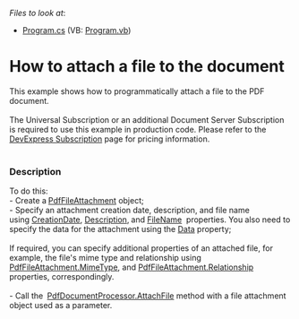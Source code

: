 <!-- default file list -->
*Files to look at*:

* [Program.cs](./CS/AttachFile/Program.cs) (VB: [Program.vb](./VB/AttachFile/Program.vb))
<!-- default file list end -->
# How to attach a file to the document


This example shows how to programmatically attach a file to the PDF document.<br><br>The Universal Subscription or an additional Document Server Subscription is required to use this example in production code. Please refer to the <a href="https://www.devexpress.com/Subscriptions/">DevExpress Subscription</a> page for pricing information. <br><br>


<h3>Description</h3>

To do this:<br>- Create a<strong>&nbsp;</strong><a href="https://documentation.devexpress.com/#CoreLibraries/clsDevExpressPdfPdfFileAttachmenttopic">PdfFileAttachment</a> object;<br>- Specify an attachment creation date, description,&nbsp;and file name using&nbsp;<a href="https://documentation.devexpress.com/#CoreLibraries/DevExpressPdfPdfFileAttachment_CreationDatetopic">CreationDate</a>, <a href="https://documentation.devexpress.com/#CoreLibraries/DevExpressPdfPdfFileAttachment_Descriptiontopic">Description</a>,<strong>&nbsp;</strong>and <a href="https://documentation.devexpress.com/#CoreLibraries/DevExpressPdfPdfFileAttachment_FileNametopic">FileName</a>&nbsp;&nbsp;properties. You also need to specify the data&nbsp;for the attachment using the&nbsp;<a href="https://documentation.devexpress.com/#CoreLibraries/DevExpressPdfPdfFileAttachment_Datatopic">Data</a> property;<br><br>If required, you can specify additional properties of an attached file, for example, the file's mime type and relationship using <a href="https://documentation.devexpress.com/#CoreLibraries/DevExpressPdfPdfFileAttachment_MimeTypetopic">PdfFileAttachment.MimeType</a>, and <a href="https://documentation.devexpress.com/#CoreLibraries/DevExpressPdfPdfFileAttachment_Relationshiptopic">PdfFileAttachment.Relationship </a>properties, correspondingly.<br><br>-&nbsp;Call the<strong>&nbsp;</strong>&nbsp;<a href="https://documentation.devexpress.com/#DocumentServer/DevExpressPdfPdfDocumentProcessor_AttachFiletopic">PdfDocumentProcessor.AttachFile</a> method with a file attachment object used as a parameter.

<br/>


